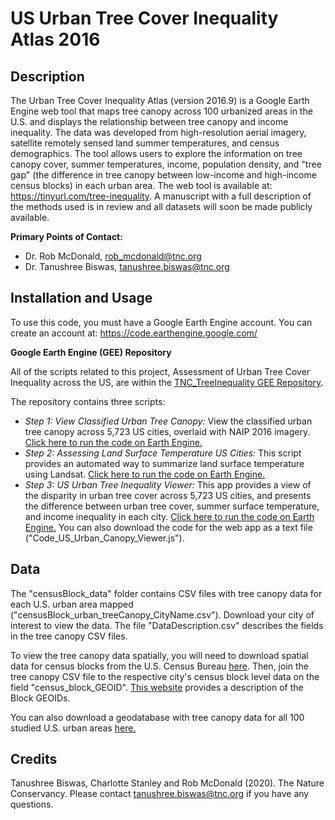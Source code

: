 # US Urban Tree Cover Inequality Atlas 2016

## Description

The Urban Tree Cover Inequality Atlas (version 2016.9) is a Google Earth Engine web tool that maps tree canopy across 100 urbanized areas in the U.S. and displays the relationship between tree canopy and income inequality. The data was developed from high-resolution aerial imagery, satellite remotely sensed land summer temperatures, and census demographics. The tool allows users to explore the information on tree canopy cover, summer temperatures, income, population density, and "tree gap" (the difference in tree canopy between low-income and high-income census blocks) in each urban area. The web tool is available at: https://tinyurl.com/tree-inequality. A manuscript with a full description of the methods used is in review and all datasets will soon be made publicly available.

**Primary Points of Contact:**
- Dr. Rob McDonald, rob_mcdonald@tnc.org
- Dr. Tanushree Biswas, tanushree.biswas@tnc.org

## Installation and Usage
To use this code, you must have a Google Earth Engine account. You can create an account at: https://code.earthengine.google.com/ 

**Google Earth Engine (GEE) Repository**

All of the scripts related to this project, Assessment of Urban Tree Cover Inequality across the US, are within the [TNC_TreeInequality GEE Repository](https://code.earthengine.google.com/?accept_repo=users/Shree1175/tnc_treeinequality). 

The repository contains three scripts: 

- _Step 1: View Classified Urban Tree Canopy:_ View the classified urban tree canopy across 5,723 US cities, overlaid with NAIP 2016 imagery. [Click here to run the code on Earth Engine.](https://code.earthengine.google.com/0c38d1fe4e26a561363f9eaabd33cbd0?accept_repo=TNC_CA)
- _Step 2: Assessing Land Surface Temperature US Cities:_ This script provides an automated way to summarize land surface temperature using Landsat. [Click here to run the code on Earth Engine.](https://code.earthengine.google.com/0f86a97b11bb4cc891ef784abf92a6ba?accept_repo=TNC_CA)
- _Step 3: US Urban Tree Inequality Viewer:_ This app provides a view of the disparity in urban tree cover across 5,723 US cities, and presents the difference between urban tree cover, summer surface temperature, and income inequality in each city. [Click here to run the code on Earth Engine.](https://code.earthengine.google.com/?scriptPath=users%2FShree1175%2Ftnc_treeinequality%3AStep4_US_UrbanTreeInequality_Viewer) You can also download the code for the web app as a text file ("Code_US_Urban_Canopy_Viewer.js"). 

## Data
The "censusBlock_data" folder contains CSV files with tree canopy data for each U.S. urban area mapped ("censusBlock_urban_treeCanopy_CityName.csv"). Download your city of interest to view the data. The file "DataDescription.csv" describes the fields in the tree canopy CSV files.

To view the tree canopy data spatially, you will need to download spatial data for census blocks from the U.S. Census Bureau [here](https://www.census.gov/geographies/mapping-files.2020.html). Then, join the tree canopy CSV file to the respective city's census block level data on the field "census_block_GEOID". [This website](https://www.census.gov/programs-surveys/geography/guidance/geo-identifiers.html) provides a description of the Block GEOIDs. 

You can also download a geodatabase with tree canopy data for all 100 studied U.S. urban areas [here.](https://knb.ecoinformatics.org/view/doi:10.5063/MS3R5F)

## Credits
Tanushree Biswas, Charlotte Stanley and Rob McDonald (2020). The Nature Conservancy. Please contact tanushree.biswas@tnc.org if you have any questions.
